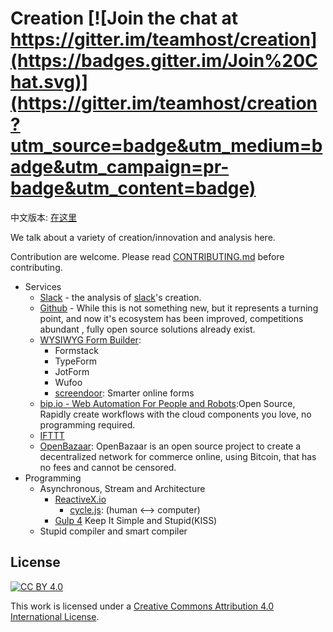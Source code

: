 # Creation [![Join the chat at https://gitter.im/teamhost/creation](https://badges.gitter.im/Join%20Chat.svg)](https://gitter.im/teamhost/creation?utm_source=badge&utm_medium=badge&utm_campaign=pr-badge&utm_content=badge)

中文版本: [在这里](README.cn.md)

We talk about a variety of creation/innovation and analysis here.

Contribution are welcome. Please read [CONTRIBUTING.md][contributing] before contributing.

* Services
  * [Slack](service/slack.md) - the analysis of [slack][slack]'s creation.
  * [Github]() - While this is not something new, but it represents a turning point, and now it's ecosystem has been improved, competitions abundant , fully open source solutions already exist.
  * [WYSIWYG Form Builder]():
    * Formstack
    * TypeForm
    * JotForm
    * Wufoo
    * [screendoor](http://www.dobt.co/screendoor/): Smarter online forms
  * [bip.io - Web Automation For People and Robots](https://bip.io/):Open Source, Rapidly create workflows with the cloud components you love, no programming required.
  * [IFTTT](https://ifttt.com/)
  * [OpenBazaar](https://openbazaar.org/): OpenBazaar is an open source project to create a decentralized network for commerce online, using Bitcoin, that has no fees and cannot be censored.
* Programming
  * Asynchronous, Stream and Architecture
    * [ReactiveX.io](http://ReactiveX.io)
      * [cycle.js](http://cycle.js.org): (human <--> computer)
    * [Gulp 4](https://github.com/gulpjs/gulp/tree/4.0) Keep It Simple and Stupid(KISS)
  * Stupid compiler and smart compiler



## License

[![CC BY 4.0](https://i.creativecommons.org/l/by/4.0/88x31.png)][CCBY4]

This work is licensed under a [Creative Commons Attribution 4.0 International License][CCBY4].


[slack]: https://slack.com/
[contributing]: https://github.com/teamhost/creation/blob/master/CONTRIBUTING.md
[CCBY4]: https://creativecommons.org/licenses/by/4.0/
